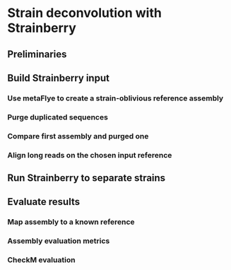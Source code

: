 # Strain deconvolution with Strainberry


## Preliminaries



## Build Strainberry input

### Use metaFlye to create a strain-oblivious reference assembly

### Purge duplicated sequences

### Compare first assembly and purged one

### Align long reads on the chosen input reference



## Run Strainberry to separate strains


## Evaluate results

### Map assembly to a known reference

### Assembly evaluation metrics

### CheckM evaluation
